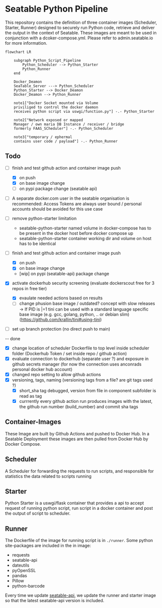 # Seatable Python Pipeline

This repository contains the definition of three container images (Scheduler, Starter, Runner) designed to securely run Python code, retrieve and deliver the output in the context of Seatable. These images are meant to be used in conjunction with a dcoker-compose.yml. Please refer to admin.seatable.io for more information.


```mermaid
flowchart LR

    subgraph Python_Script_Pipeline
        Python_Scheduler --> Python_Starter
        Python_Runner
    end

    Docker_Deamon
    SeaTable_Server ---> Python_Scheduler
    Python_Starter --> Docker_Deamon
    Docker_Deamon --> Python_Runner

    note1["Docker Socket mounted via Volume
    priviliged to control the docker daemon
    receives python script via uswgi/function.py"] -.- Python_Starter

    note2["Network exposed or mapped
    Manager / own maria DB Instance / receiver / bridge
    formerly FAAS_SCheduler"] -.- Python_Scheduler

    note3["temporary / ephermal
    contains user code / payload"] -.- Python_Runner
```

## Todo

- [ ] finish and test github action and container image push
  - [x] on push
  - [x] on base image change
  - [ ] on pypi package change (seatable api)

- [ ] A separate docker.com user in the seatable organisation is recommended:
 Access Tokens are always user bound / personal accounts should be avoided for this use case

- [ ] remove python-starter limitation
  - seatable-python-starter named volume in docker-compose has to be present in the docker host before docker compose up
  - seatable-python-starter container working dir and volume on host has to be identical

- [ ] finish and test github action and container image push
  - [x] on push
  - [x] on base image change
  - [wip] on pypi (seatable-api) package change

- [x] activate dockerhub security screening (evaluate dockerscout free for 3 repos in free tier)
  - [x] evaulate needed actions based on results
  - [ ] change phusion base image / outdated? concept with slow releases ->
  If PID is |=1 tini can be used with a standard language specific base image (e.g. gcc, golang, python, .. or debian slim) (https://github.com/krallin/tini#using-tini)

- [ ] set up branch protection (no direct push to main)

-- done
- [x] change location of scheduler Dockerfile to top level inside scheduler folder
(Dockerhub Token / set inside repo / github action)
- [x] evaluate connection to dockerhub (separate user ?) and exposure in github secrets manager
(for now the connection uses anconrads personal docker hub account)
- [x] changed repo setting to allow github actions
- [x] versioning, tags, naming (versioning tags from a file? are git tags used ?)
  - [x] short_sha tag debugged, version from file in component subfolder is read as tag
  - [x] currrently every github action run produces images with the latest, the github run number (build_number) and commit sha tags

## Container-Images

These Image are built by Github Actions and pushed to Docker Hub.
In a Seatable Deployment these images are then pulled from Docker Hub by Docker Compose.


## Scheduler
A Scheduler for forwarding the requests to run scripts, and responsible for statistics the data related to scripts running

## Starter
Python Starter is a uswgi/flask container that provides a api to accept request of running python script, run script in a docker container and post the output of script to scheduler.

## Runner
The Dockerfile of the image for running script is in `./runner`.
Some python site-packages are included in the in image:

- requests
- seatable-api
- dateutils
- pyOpenSSL
- pandas
- Pillow
- python-barcode

Every time we update [seatable-api](https://pypi.org/project/seatable-api/), we update the runner and starter image so that the latest seatable-api version is included.
